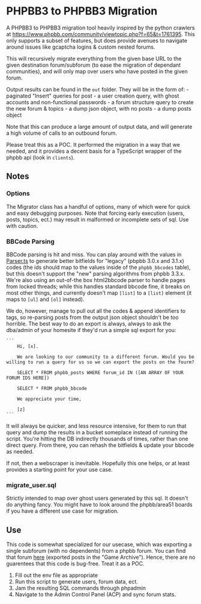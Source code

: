 # PHPBB3 to PHPBB3 Migration

A PHPBB3 to PHPBB3 migration tool heavily inspired by the python crawlers at https://www.phpbb.com/community/viewtopic.php?f=65&t=1761395. This only supports a subset of features, but does provide avenues to navigate around issues like gcaptcha logins & custom nested forums.

This will recursively migrate everything from the given base URL to the given destination forum/subforum (to ease the migration of dependant communities), and will only map over users who have posted in the given forum.

Output results can be found in the `out` folder. They will be in the form of: - paginated "Insert" queries for post - a user creation query, with ghost accounts and non-functional passwords - a forum structure query to create the new forum & topics - a dump json object, with no posts - a dump posts object

Note that this can produce a large amount of output data, and will generate a high volume of calls to an outbound forum.

Please treat this as a POC. It performed the migration in a way that we needed, and it provides a decent basis for a TypeScript wrapper of the phpbb api (look in `clients`).

## Notes

### Options

The Migrator class has a handful of options, many of which were for quick and easy debugging purposes. Note that forcing early execution (users, posts, topics, ect.) may result in malformed or incomplete sets of sql. Use with caution.

### BBCode Parsing

BBCode parsing is hit and miss. You can play around with the values in [Parser.ts](src/package/parsers/Parser.ts) to generate better bitfields for "legacy" (pbpbb 3.0.x and 3.1.x) codes (the ids should map to the values inside of the `phpbb_bbcodes` table), but this doesn't support the "new" parsing algorithms from phpbb 3.3.x. We're also using an out-of-the box html2bbcode parser to handle pages from locked threads; while this handles standard bbcode fine, it breaks on most other things, and currently doesn't map `[list]` to a `[list]` element (it maps to `[ul]` and `[ol]` instead).

We do, however, manage to pull out all the codes & append identifiers to tags, so re-parsing posts from the output json object shouldn't be too horrible. The best way to do an export is always, always to ask the dba/admin of your homesite if they'd run a simple sql export for you:

    ```
        Hi, [x].

        We are looking to our community to a different forum. Would you be willing to run a query for us so we can export the posts on the fourm?

        SELECT * FROM phpbb_posts WHERE forum_id IN ([AN ARRAY OF YOUR FORUM IDS HERE])

        SELECT * FROM phpbb_bbcode

        We appreciate your time,

        [z]
    ```

It will always be quicker, and less resource intensive, for them to run that query and dump the results in a bucket someplace instead of running the script. You're hitting the DB indirectly thousands of times, rather than one direct query. From there, you can rehash the bitfields & update your bbcode as needed.

If not, then a webscraper is inevitable. Hopefully this one helps, or at least provides a starting point for your use case.

### migrate_user.sql

Strictly intended to map over ghost users generated by this sql. It doesn't do anything fancy. You might have to look around the phpbb/area51 boards if you have a different use case for migration.

## Use

This code is somewhat specialized for our usecase, which was exporting a single subforum (with no dependents) from a phpbb forum. You can find that forum [here](https://vldrhub.com/search.php?author_id=338&sr=posts) (exported posts in the "Game Archive"). Hence, there are no guarentees that this code is bug-free. Treat it as a POC.

1. Fill out the env file as appropriate
2. Run this script to generate users, forum data, ect.
3. Jam the resulting SQL commands through phpadmin
4. Navigate to the Admin Control Panel (ACP) and sync forum stats.
